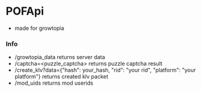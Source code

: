 # POFApi
- made for growtopia

### Info
- /growtopia_data returns server data
- /captcha=<puzzle_captcha> returns puzzle captcha result
- /create_klv?data={"hash": your_hash, "rid": "your rid", "platform": "your platform"} returns created klv packet
- /mod_uids returns mod userids
